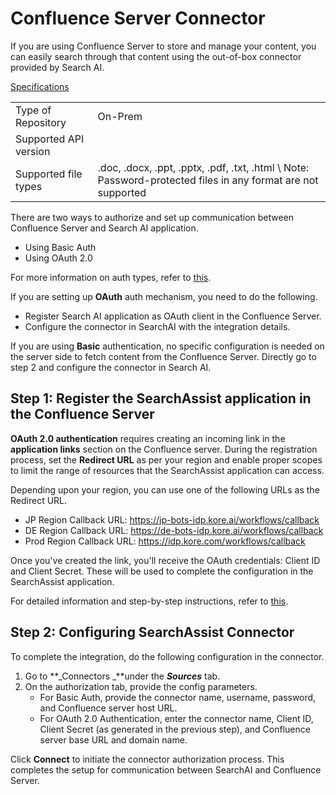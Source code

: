 # Confluence Server Connector

If you are using Confluence Server to store and manage your content, you can easily search through that content using the out-of-box connector provided by Search AI. 

<span style="text-decoration:underline;">Specifications</span>


<table>
  <tr>
   <td>Type of Repository 
   </td>
   <td>On-Prem
   </td>
  </tr>
  <tr>
   <td>Supported API version
   </td>
   <td>
   </td>
  </tr>
  <tr>
   <td>Supported file types
   </td>
   <td>.doc, .docx, .ppt, .pptx, .pdf, .txt, .html \
Note: Password-protected files in any format are not supported
   </td>
  </tr>
</table>


There are two ways to authorize and set up communication between Confluence Server and Search AI application.

* Using Basic Auth 
* Using OAuth 2.0

For more information on auth types, refer to [this](https://docs.google.com/document/d/1U-fxzFd9f2sGUZYq7HmI4HO1Tu3p9AvXBwSVRrVNDkw/edit?usp=sharing). 

If you are setting up **OAuth** auth mechanism, you need to do the following.

* Register Search AI application as OAuth client in the Confluence Server.
* Configure the connector in SearchAI with the integration details.

If you are using **Basic** authentication, no specific configuration is needed on the server side to fetch content from the Confluence Server. Directly go to step 2 and configure the connector in Search AI. 


## Step 1: Register the SearchAssist application in the Confluence Server

**OAuth 2.0 authentication** requires creating an incoming link in the **application links** section on the Confluence server. During the registration process, set the **Redirect URL** as per your region and enable proper scopes to limit the range of resources that the SearchAssist application can access.

Depending upon your region, you can use one of the following URLs as the Redirect URL.

* JP Region Callback URL: https://jp-bots-idp.kore.ai/workflows/callback
* DE Region Callback URL: https://de-bots-idp.kore.ai/workflows/callback
* Prod Region Callback URL: https://idp.kore.com/workflows/callback

Once you've created the link, you'll receive the OAuth credentials: Client ID and Client Secret. These will be used to complete the configuration in the SearchAssist application. 

For detailed information and step-by-step instructions, refer to [this](https://confluence.atlassian.com/doc/configure-an-incoming-link-1115674733.html). 


## Step 2: Configuring SearchAssist Connector

To complete the integration, do the following configuration in the connector. 

1. Go to **_Connectors _**under the **_Sources_** tab. 
2. On the authorization tab, provide the config parameters. 
    * For Basic Auth, provide the connector name, username, password, and Confluence server host URL.
    * For OAuth 2.0 Authentication, enter the connector name, Client ID, Client Secret (as generated in the previous step), and Confluence server base URL and domain name.

Click **Connect** to initiate the connector authorization process. This completes the setup for communication between SearchAI and Confluence Server.
